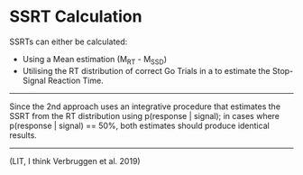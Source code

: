 # SSRT Calculation

SSRTs can either be calculated:

- Using a Mean estimation (M<sub>RT</sub> - M<sub>SSD</sub>)
- Utilising the RT distribution of correct Go Trials in a
  to estimate the Stop-Signal Reaction Time.

---

Since the 2nd approach uses an integrative procedure that estimates the SSRT
from the RT distribution using p(response | signal); in cases where p(response
| signal) == 50%, both estimates should produce identical results.

---

(LIT, I think Verbruggen et al. 2019)
